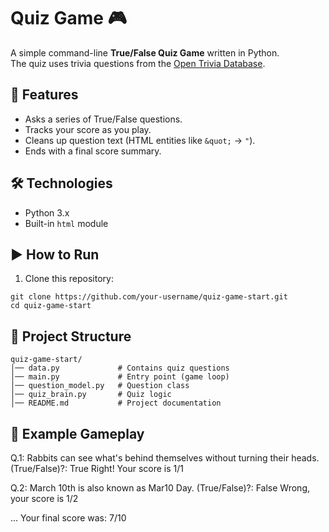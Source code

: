# Quiz Game 🎮

A simple command-line **True/False Quiz Game** written in Python.  
The quiz uses trivia questions from the [Open Trivia Database](https://opentdb.com/).  

## 📌 Features
- Asks a series of True/False questions.
- Tracks your score as you play.
- Cleans up question text (HTML entities like `&quot;` → `"`).
- Ends with a final score summary.

## 🛠️ Technologies
- Python 3.x
- Built-in `html` module

## ▶️ How to Run
1. Clone this repository:
 ```
git clone https://github.com/your-username/quiz-game-start.git
cd quiz-game-start
   ```
## 📂 Project Structure
```
quiz-game-start/
│── data.py             # Contains quiz questions
│── main.py             # Entry point (game loop)
│── question_model.py   # Question class
│── quiz_brain.py       # Quiz logic
│── README.md           # Project documentation
```

## 📸 Example Gameplay
Q.1: Rabbits can see what's behind themselves without turning their heads. (True/False)?: True
Right! Your score is 1/1

Q.2: March 10th is also known as Mar10 Day. (True/False)?: False
Wrong, your score is 1/2

...
Your final score was: 7/10

